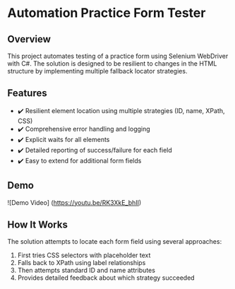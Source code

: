 # Automation Practice Form Tester


## Overview

This project automates testing of a practice form using Selenium WebDriver with C#. The solution is designed to be resilient to changes in the HTML structure by implementing multiple fallback locator strategies.

## Features

- ✔️ Resilient element location using multiple strategies (ID, name, XPath, CSS)
- ✔️ Comprehensive error handling and logging
- ✔️ Explicit waits for all elements
- ✔️ Detailed reporting of success/failure for each field
- ✔️ Easy to extend for additional form fields

## Demo

![Demo Video] (https://youtu.be/RK3XkE_bhII)

## How It Works

The solution attempts to locate each form field using several approaches:

1. First tries CSS selectors with placeholder text
2. Falls back to XPath using label relationships
3. Then attempts standard ID and name attributes
4. Provides detailed feedback about which strategy succeeded
